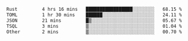<!--START_SECTION:waka-->

```txt
Rust         4 hrs 16 mins   █████████████████░░░░░░░░   68.15 %
TOML         1 hr 30 mins    ██████░░░░░░░░░░░░░░░░░░░   24.11 %
JSON         21 mins         █▒░░░░░░░░░░░░░░░░░░░░░░░   05.67 %
TSQL         3 mins          ▒░░░░░░░░░░░░░░░░░░░░░░░░   01.04 %
Other        2 mins          ▒░░░░░░░░░░░░░░░░░░░░░░░░   00.70 %
```

<!--END_SECTION:waka-->